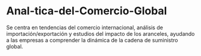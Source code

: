 # Anal-tica-del-Comercio-Global
Se centra en tendencias del comercio internacional, análisis de importación/exportación y estudios del impacto de los aranceles, ayudando a las empresas a comprender la dinámica de la cadena de suministro global.
